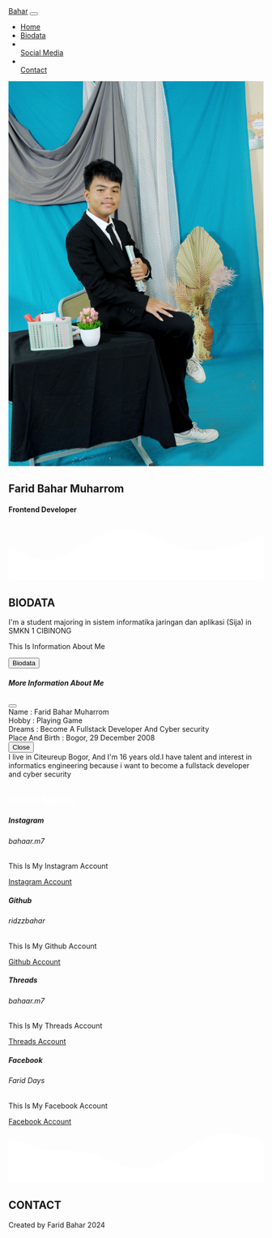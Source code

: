 <html lang="en">
  <head>
    <meta charset="utf-8">
    <meta name="viewport" content="width=device-width, initial-scale=1">
    <title>My Profile</title>
    <link href="https://cdn.jsdelivr.net/npm/bootstrap@5.3.3/dist/css/bootstrap.min.css" rel="stylesheet" integrity="sha384-QWTKZyjpPEjISv5WaRU9OFeRpok6YctnYmDr5pNlyT2bRjXh0JMhjY6hW+ALEwIH" crossorigin="anonymous">
    <link rel="stylesheet" href="css/naon.css">
    <link rel="stylesheet" href="https://cdnjs.cloudflare.com/ajax/libs/font-awesome/6.6.0/css/all.min.css" integrity="sha512-Kc323vGBEqzTmouAECnVceyQqyqdsSiqLQISBL29aUW4U/M7pSPA/gEUZQqv1cwx4OnYxTxve5UMg5GT6L4JJg==" crossorigin="anonymous" referrerpolicy="no-referrer" />
  </head>
  <body>
    <nav class="navbar navbar-expand-lg bg-body-tertiary fixed-top">
        <div class="container-fluid">
          <a class="navbar-brand" href="#">Bahar</a>
          <button class="navbar-toggler" type="button" data-bs-toggle="collapse" data-bs-target="#navbarSupportedContent" aria-controls="navbarSupportedContent" aria-expanded="false" aria-label="Toggle navigation">
            <span class="navbar-toggler-icon"></span>
          </button>
          <div class="collapse navbar-collapse" id="navbarSupportedContent">
            <ul class="navbar-nav me-auto mb-2 mb-lg-0"> 
              <li class="nav-item">
                <a class="nav-link active " aria-current="page" href="#">Home</a>
              </li>
              <li class="nav-item">
                <a class="nav-link" href="#biodata">Biodata</a>
              </li>
              <li class="nav-item"></li>
                <a class="nav-link" href="#social media">Social Media</a>
              </li>
              <li class="nav-item"></li>
                <a class="nav-link" href="#contact">Contact</a>
              </li>
            </ul>
          </div>
        </div>
      </nav>
      <section>
        <div class="container">
            <div class="profile">
            <img class="rounded-image profileimage" src="img/FARID BAHAR (1).JPG" alt="">
            <h2>Farid Bahar Muharrom</h2>
            <h4>Frontend Developer</h4>
        </div>
        </div>
      </section>
      <svg xmlns="http://www.w3.org/2000/svg" viewBox="0 0 1440 320"><path fill="#ffffff" fill-opacity="1" d="M0,128L40,149.3C80,171,160,213,240,202.7C320,192,400,128,480,85.3C560,43,640,21,720,37.3C800,53,880,107,960,133.3C1040,160,1120,160,1200,144C1280,128,1360,96,1400,80L1440,64L1440,320L1400,320C1360,320,1280,320,1200,320C1120,320,1040,320,960,320C880,320,800,320,720,320C640,320,560,320,480,320C400,320,320,320,240,320C160,320,80,320,40,320L0,320Z"></path></svg>
      <section id="biodata" class="biodata">
        <h1 class="text-center">BIODATA</h1>
        <div class="container text-center">
            <div class="container text-center">
                <div class="row">
                  <div class="col-sm">
                    I'm a student majoring in sistem informatika jaringan dan aplikasi (Sija) in SMKN 1 CIBINONG
                  </div>
                  <div class="col-sm">
                    <!-- Button trigger modal -->
                     <p class="text-center">This Is Information About Me</p>
<button type="button" class="btn btn-danger" data-bs-toggle="modal" data-bs-target="#exampleModal">
    Biodata
  </button>
  
  <!-- Modal -->
  <div class="modal fade" id="exampleModal" tabindex="-1" aria-labelledby="exampleModalLabel" aria-hidden="true">
    <div class="modal-dialog">
      <div class="modal-content">
        <div class="modal-header">
          <h5 class="modal-title fs-5" id="exampleModalLabel">More Information About Me</h5>
          <button type="button" class="btn-close" data-bs-dismiss="modal" aria-label="Close"></button>
        </div>
        <div class="modal-body">
          Name : Farid Bahar Muharrom
          <br>
          Hobby : Playing Game
          <br>
          Dreams : Become A Fullstack Developer And Cyber security
          <br>
          Place And Birth : Bogor, 29 December 2008
        </div>
        <div class="modal-footer">
          <button type="button" class="btn btn-secondary" data-bs-dismiss="modal">Close</button>
        </div>
      </div>
    </div>
  </div>
                  </div>
                  <div class="col-sm">
                    I live in Citeureup Bogor, And I'm 16 years old.I have talent and interest in informatics engineering because i want to become a fullstack developer and cyber security
                  </div>
                </div>
              </div> 
      </section>
      <section id="social media" class="social-media">
        <div class="container">
            <h1 style="color: white;" class="text-center">Social Media</h1>
            <div class="container text-center">
                <div class="row">
                  <div class="col-sm-3">
                    <div class="card mx-auto" style="width: 17rem;">
                        <div class="card-body">
                          <h5 class="card-title">Instagram</h5>
                          <h6 class="card-subtitle mb-2 text-body-secondary">bahaar.m7</h6>
                          <p class="card-text">This Is My Instagram Account</p>
                          <a href="https://www.instagram.com/bahaar.m7?igsh=N2l3cnZ1M2dqemJp" target="_blank" class="card-link">Instagram Account</a>
                        </div>
                      </div>
                  </div>
                  <div class="col-sm-3">
                    <div class="card mx-auto" style="width: 17rem;">
                        <div class="card-body">
                          <h5 class="card-title">Github</h5>
                          <h6 class="card-subtitle mb-2 text-body-secondary">ridzzbahar</h6>
                          <p class="card-text">This Is My Github Account</p>
                          <a href="https://github.com/ridzzbahar" target="_blank" class="card-link">Github Account</a>
                        </div>
                      </div>
                  </div>
                  <div class="col-sm-3">
                    <div class="card mx-auto" style="width: 17rem;">
                        <div class="card-body">
                          <h5 class="card-title">Threads</h5>
                          <h6 class="card-subtitle mb-2 text-body-secondary">bahaar.m7</h6>
                          <p class="card-text">This Is My Threads Account</p>
                          <a href="https://www.threads.net/@bahaar.m7?xmt=AQGzgFfnMmxYZDyL17XmVqphste8_TRfxR_ofVSR8sebq5g" target="_blank" class="card-link">Threads Account</a>
                        </div>
                      </div>
                  </div>
                  <div class="col-sm-3">
                    <div class="card mx-auto" style="width: 17rem;">
                        <div class="card-body">
                          <h5 class="card-title">Facebook</h5>
                          <h6 class="card-subtitle mb-2 text-body-secondary">Farid Days</h6>
                          <p class="card-text">This Is My Facebook Account</p>
                          <a href="https://www.facebook.com/farid.days.9?mibextid=ZbWKwL" target="_blank" class="card-link">Facebook Account</a>
                        </div>
                      </div>
                  </div>
                </div>
              </div>
        </div>
      </section>
      <svg xmlns="http://www.w3.org/2000/svg" viewBox="0 0 1440 320"><path fill="#ffffff" fill-opacity="1" d="M0,64L40,80C80,96,160,128,240,138.7C320,149,400,139,480,160C560,181,640,235,720,240C800,245,880,203,960,154.7C1040,107,1120,53,1200,42.7C1280,32,1360,64,1400,80L1440,96L1440,320L1400,320C1360,320,1280,320,1200,320C1120,320,1040,320,960,320C880,320,800,320,720,320C640,320,560,320,480,320C400,320,320,320,240,320C160,320,80,320,40,320L0,320Z"></path></svg>
      <section id="contact" class="footer">
        <h1 class="text-center">CONTACT</h1>
        <div class="container text-center contact">
            <a href="https://wa.me/6282112491012"><i class="fa-brands fa-whatsapp"></i></a>
            <a href="mailto:faridstylekece@gmail.com"><i class="fa-solid fa-envelope"></i></a>
        </div>
        <p class="text-center watermark">Created by Farid Bahar 2024</p>
      </section>
    <script src="https://cdn.jsdelivr.net/npm/bootstrap@5.3.3/dist/js/bootstrap.bundle.min.js" integrity="sha384-YvpcrYf0tY3lHB60NNkmXc5s9fDVZLESaAA55NDzOxhy9GkcIdslK1eN7N6jIeHz" crossorigin="anonymous"></script>
  </body>
</html>
